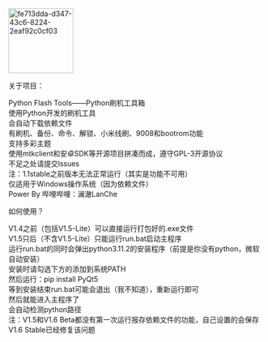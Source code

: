 <img width="128" height="128" alt="fe713dda-d347-43c6-8224-2eaf92c0cf03" src="https://github.com/user-attachments/assets/e9e0c9bf-4cb3-4e70-8736-29d5958f4a2d" />

关于项目：  
  
Python Flash Tools——Python刷机工具箱  
使用Python开发的刷机工具  
会自动下载依赖文件  
有刷机、备份、命令、解锁、小米线刷、9008和bootrom功能  
支持多彩主题  
使用mtkclient和安卓SDK等开源项目拼凑而成，遵守GPL-3开源协议  
不足之处请提交lssues  
注：1.1stable之前版本无法正常运行（其实是功能不可用）  
仅适用于Windows操作系统（因为依赖文件）  
Power By 哔哩哔哩：澜澈LanChe  

如何使用？ 
  
V1.4之前（包括V1.5-Lite）可以直接运行打包好的.exe文件  
V1.5只后（不含V1.5-Lite）只能运行run.bat启动主程序  
运行run.bat的同时会弹出python3.11.2的安装程序（前提是你没有python，微软自动安装）  
安装时请勾选下方的添加到系统PATH  
然后运行：pip install PyQt5  
等到安装结束run.bat可能会退出（我不知道），重新运行即可  
然后就能进入主程序了  
会自动检测python路径  
注：V1.5和V1.6 Beta都没有第一次运行报存依赖文件的功能，自己设置的会保存  
V1.6 Stable已经修复该问题

